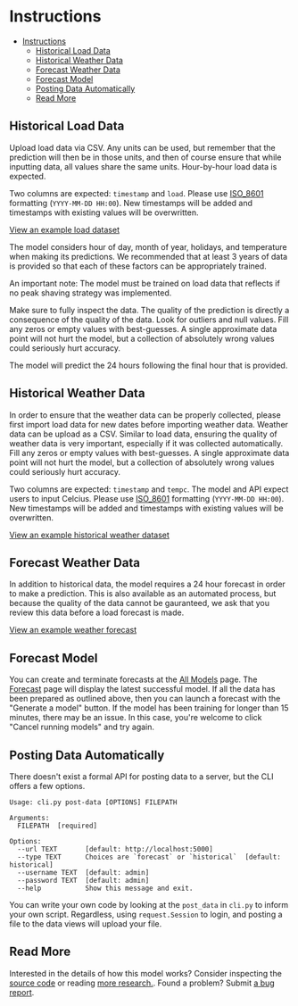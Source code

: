 # Instructions

- [Instructions](#instructions)
  - [Historical Load Data](#historical-load-data)
  - [Historical Weather Data](#historical-weather-data)
  - [Forecast Weather Data](#forecast-weather-data)
  - [Forecast Model](#forecast-model)
  - [Posting Data Automatically](#posting-data-automatically)
  - [Read More](#read-more)

## Historical Load Data

Upload load data via CSV. Any units can be used, but remember that the prediction will then be in those units, and then of course ensure that while inputting data, all values share the same units. Hour-by-hour load data is expected.

Two columns are expected: `timestamp` and `load`. Please use [ISO_8601](https://en.wikipedia.org/wiki/ISO_8601) formatting (`YYYY-MM-DD HH:00`). New timestamps will be added and timestamps with existing values will be overwritten.

[View an example load dataset](https://gist.github.com/kmcelwee/ce163d8c9d2871ab4c652382431c7801)

The model considers hour of day, month of year, holidays, and temperature when making its predictions. We recommended that at least 3 years of data is provided so that each of these factors can be appropriately trained.

An important note: The model must be trained on load data that reflects if no peak shaving strategy was implemented. 

Make sure to fully inspect the data. The quality of the prediction is directly a consequence of the quality of the data. Look for outliers and null values. Fill any zeros or empty values with best-guesses. A single approximate data point will not hurt the model, but a collection of absolutely wrong values could seriously hurt accuracy.

The model will predict the 24 hours following the final hour that is provided.


## Historical Weather Data

In order to ensure that the weather data can be properly collected, please first import load data for new dates before importing weather data. Weather data can be upload as a CSV. Similar to load data, ensuring the quality of weather data is very important, especially if it was collected automatically. Fill any zeros or empty values with best-guesses. A single approximate data point will not hurt the model, but a collection of absolutely wrong values could seriously hurt accuracy.

Two columns are expected: `timestamp` and `tempc`. The model and API expect users to input Celcius. Please use [ISO_8601](https://en.wikipedia.org/wiki/ISO_8601) formatting (`YYYY-MM-DD HH:00`). New timestamps will be added and timestamps with existing values will be overwritten.

[View an example historical weather dataset](https://gist.github.com/kmcelwee/e56308a8096356fcdc699ca168904aa4)

## Forecast Weather Data

In addition to historical data, the model requires a 24 hour forecast in order to make a prediction. This is also available as an automated process, but because the quality of the data cannot be gauranteed, we ask that you review this data before a load forecast is made.

[View an example weather forecast](https://gist.github.com/kmcelwee/071cac5e2b20c2f260f1bf7f9b3387f3)

## Forecast Model

You can create and terminate forecasts at the [All Models](/all-models) page. The [Forecast](/forecast) page will display the latest successful model. If all the data has been prepared as outlined above, then you can launch a forecast with the "Generate a model" button. If the model has been training for longer than 15 minutes, there may be an issue. In this case, you're welcome to click "Cancel running models" and try again.

## Posting Data Automatically

There doesn't exist a formal API for posting data to a server, but the CLI
offers a few options.

```
Usage: cli.py post-data [OPTIONS] FILEPATH

Arguments:
  FILEPATH  [required]

Options:
  --url TEXT       [default: http://localhost:5000]
  --type TEXT      Choices are `forecast` or `historical`  [default: historical]
  --username TEXT  [default: admin]
  --password TEXT  [default: admin]
  --help           Show this message and exit.
```

You can write your own code by looking at the `post_data` in `cli.py` to inform your
own script. Regardless, using `request.Session` to login, and posting a file to the data views
will upload your file.

## Read More

Interested in the details of how this model works? Consider inspecting the [source code](https://www.github.com/dpinney/coopforecast) or reading [more research.](https://www.kmcelwee.com/load-forecasting). Found a problem? Submit [a bug report](https://github.com/dpinney/coopforecast/issues/new?labels=bug&template=bug.yaml).
